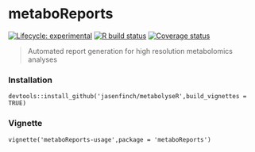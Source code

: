 
# metaboReports

<!-- badges: start -->
[![Lifecycle: experimental](https://img.shields.io/badge/lifecycle-experimental-orange.svg)](https://www.tidyverse.org/lifecycle/#experimental)
[![R build status](https://github.com/jasenfinch/metaboReports/workflows/R-CMD-check/badge.svg)](https://github.com/jasenfinch/metaboReports/actions)
[![Coverage status](https://codecov.io/gh/jasenfinch/metaboReports/branch/master/graph/badge.svg)](https://codecov.io/github/jasenfinch/metaboReports?branch=master)
<!-- badges: end -->
  
> Automated report generation for high resolution metabolomics analyses

### Installation

```
devtools::install_github('jasenfinch/metabolyseR',build_vignettes = TRUE)
```

### Vignette

```
vignette('metaboReports-usage',package = 'metaboReports')
```
